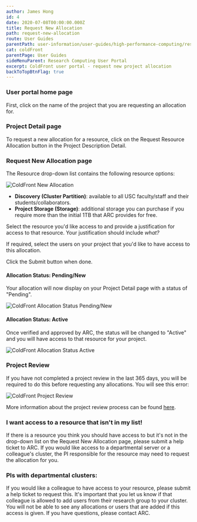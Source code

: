 ```yaml
---
author: James Hong
id: 4
date: 2020-07-08T00:00:00.000Z
title: Request New Allocation
path: request-new-allocation
route: User Guides
parentPath: user-information/user-guides/high-performance-computing/research-computing-user-portal
cat: coldFront
parentPage: User Guides
sideMenuParent: Research Computing User Portal
excerpt: ColdFront user portal - request new project allocation
backToTopBtnFlag: true
---
```


### User portal home page

First, click on the name of the project that you are requesting an allocation for.

### Project Detail page
To request a new allocation for a resource, click on the Request Resource Allocation button in the Project Description Detail.

### Request New Allocation page

The Resource drop-down list contains the following resource options:

![ColdFront New Allocation](/images/coldfront_allocationnew.png)

* **Discovery (Cluster Partition)**: available to all USC faculty/staff and their students/collaborators.
* **Project Storage (Storage)**: additional storage you can purchase if you require more than the initial 1TB that ARC provides for free.

Select the resource you'd like access to and provide a justification for access to that resource. Your justification should include *what?*

If required, select the users on your project that you'd like to have access to this allocation.

Click the Submit button when done.

#### Allocation Status: Pending/New
Your allocation will now display on your Project Detail page with a status of "Pending".

![ColdFront Allocation Status Pending/New](/images/coldfront_allocationstatusnew.png)

#### Allocation Status: Active
Once verified and approved by ARC, the status will be changed to "Active" and you will have access to that resource for your project.  

![ColdFront Allocation Status Active](/images/coldfront_allocationstatusactive.png)

### Project Review
If you have not completed a project review in the last 365 days, you will be required to do this before requesting any allocations.  You will see this error:   

![ColdFront Project Review](/images/coldfront_projectreviewnotification.png)

More information about the project review process can be found [here](yearly-project-renewal).

### I want access to a resource that isn't in my list!
If there is a resource you think you should have access to but it's not in the drop-down list on the Request New Allocation page, please submit a help ticket to ARC.  If you would like access to a departmental server or a colleague's cluster, the PI responsible for the resource may need to request the allocation for you.  

### PIs with departmental clusters:
If you would like a colleague to have access to your resource, please submit a help ticket to request this.  It's important that you let us know if that colleague is allowed to add users from their research group to your cluster.  You will not be able to see any allocations or users that are added if this access is given.  If you have questions, please contact ARC.
